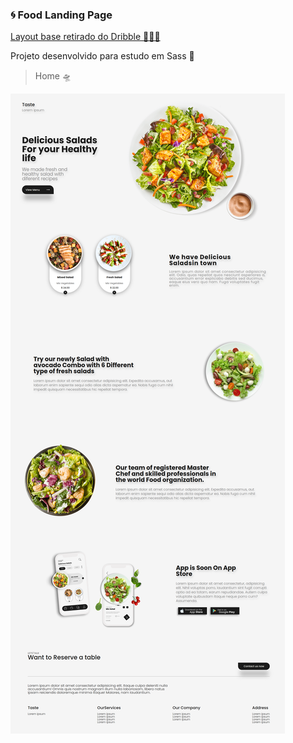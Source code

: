 ### 🌀 Food Landing Page

[Layout base retirado do Dribble 👨🏽‍💻 ](https://dribbble.com/shots/14947408-Food-landing-Page-Design/attachments/6664400?mode=media)

Projeto desenvolvido para estudo em Sass 🌠

> Home 🛸

![Home](https://github.com/bruno-ralmeida/food-landing-page/blob/main/project-images/project.png)
